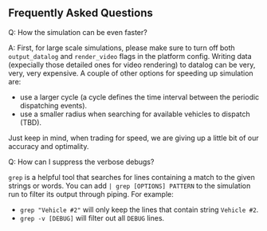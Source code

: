 ## Frequently Asked Questions

Q: How the simulation can be even faster?

A: First, for large scale simulations, please make sure to turn off both `output_datalog` and `render_video` flags in the platform config. Writing data (expecially those detailed ones for video rendering) to datalog can be very, very, very expensive. A couple of other options for speeding up simulation are:
- use a larger cycle (a cycle defines the time interval between the periodic dispatching events).
- use a smaller radius when searching for available vehicles to dispatch (TBD).

Just keep in mind, when trading for speed, we are giving up a little bit of our accuracy and optimality. 

Q: How can I suppress the verbose debugs?

`grep` is a helpful tool that searches for lines containing a match to the given strings or words. You can add `| grep [OPTIONS] PATTERN` to the simulation run to filter its output through piping. For example:
- `grep "Vehicle #2"` will only keep the lines that contain string `Vehicle #2`.
- `grep -v [DEBUG]` will filter out all `DEBUG` lines.
